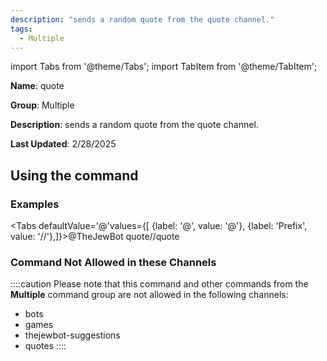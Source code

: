 ```yaml
---
description: "sends a random quote from the quote channel."
tags:
  - Multiple
---
```

import Tabs from '@theme/Tabs';
import TabItem from '@theme/TabItem';

**Name**: quote

**Group**: Multiple

**Description**: sends a random quote from the quote channel.

**Last Updated**: 2/28/2025

## Using the command

### Examples
<Tabs defaultValue='@'values={[ {label: '@', value: '@'}, {label: 'Prefix', value: '//'},]}><TabItem value='@'>@TheJewBot quote</TabItem><TabItem value='//'>//quote</TabItem></Tabs>

### Command Not Allowed in these Channels
::::caution Please note that this command and other commands from the **Multiple** command group are not allowed in the following channels:
- bots
- games
- thejewbot-suggestions
- quotes
::::